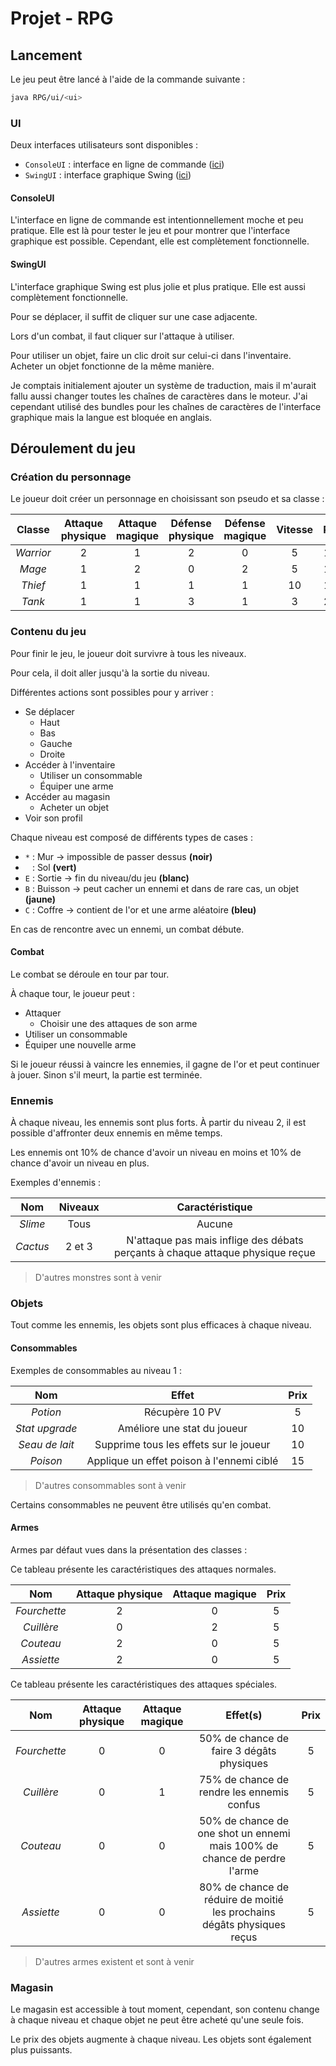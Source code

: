# Projet - RPG

## Lancement

Le jeu peut être lancé à l'aide de la commande suivante :

```sh
java RPG/ui/<ui>
```

### UI

Deux interfaces utilisateurs sont disponibles :

- `ConsoleUI` : interface en ligne de commande ([ici](src/ui/ConsoleUI.java))
- `SwingUI` : interface graphique Swing ([ici](src/ui/SwingUI.java))

#### ConsoleUI

L'interface en ligne de commande est intentionnellement moche et peu pratique. Elle est là pour tester le jeu et pour
montrer que l'interface graphique est possible.
Cependant, elle est complètement fonctionnelle.

#### SwingUI

L'interface graphique Swing est plus jolie et plus pratique. Elle est aussi complètement fonctionnelle.

Pour se déplacer, il suffit de cliquer sur une case adjacente.

Lors d'un combat, il faut cliquer sur l'attaque à utiliser.

Pour utiliser un objet, faire un clic droit sur celui-ci dans l'inventaire. Acheter un objet fonctionne de la même
manière.

Je comptais initialement ajouter un système de traduction, mais il m'aurait fallu aussi changer toutes les chaînes de
caractères dans le moteur. J'ai cependant utilisé des bundles pour les chaînes de caractères de l'interface graphique
mais la langue est bloquée en anglais.

## Déroulement du jeu

### Création du personnage

Le joueur doit créer un personnage en choisissant son pseudo et sa classe :

|  Classe   | Attaque physique | Attaque magique | Défense physique | Défense magique | Vitesse | PV  | Arme initiale |
|:---------:|:----------------:|:---------------:|:----------------:|:---------------:|:-------:|:---:|:-------------:|
| *Warrior* |        2         |        1        |        2         |        0        |    5    | 15  |  Fourchette   |
|  *Mage*   |        1         |        2        |        0         |        2        |    5    | 12  |   Cuillère    |
|  *Thief*  |        1         |        1        |        1         |        1        |   10    | 10  |    Couteau    |
|  *Tank*   |        1         |        1        |        3         |        1        |    3    | 20  |   Assiette    |

### Contenu du jeu

Pour finir le jeu, le joueur doit survivre à tous les niveaux.

Pour cela, il doit aller jusqu'à la sortie du niveau.

Différentes actions sont possibles pour y arriver :

- Se déplacer
    - Haut
    - Bas
    - Gauche
    - Droite
- Accéder à l'inventaire
    - Utiliser un consommable
    - Équiper une arme
- Accéder au magasin
    - Acheter un objet
- Voir son profil

Chaque niveau est composé de différents types de cases :

- `*` : Mur → impossible de passer dessus **(noir)**
- ` ` : Sol **(vert)**
- `E` : Sortie → fin du niveau/du jeu **(blanc)**
- `B` : Buisson → peut cacher un ennemi et dans de rare cas, un objet **(jaune)**
- `C` : Coffre → contient de l'or et une arme aléatoire **(bleu)**

En cas de rencontre avec un ennemi, un combat débute.

#### Combat

Le combat se déroule en tour par tour.

À chaque tour, le joueur peut :

- Attaquer
    - Choisir une des attaques de son arme
- Utiliser un consommable
- Équiper une nouvelle arme

Si le joueur réussi à vaincre les ennemies, il gagne de l'or et peut continuer à jouer. Sinon s'il meurt, la partie est
terminée.

### Ennemis

À chaque niveau, les ennemis sont plus forts. À partir du niveau 2, il est possible d'affronter deux ennemis en même
temps.

Les ennemis ont 10% de chance d'avoir un niveau en moins et 10% de chance d'avoir un niveau en plus.

Exemples d'ennemis :

|   Nom    | Niveaux |                                Caractéristique                                 |
|:--------:|:-------:|:------------------------------------------------------------------------------:|
| *Slime*  |  Tous   |                                     Aucune                                     |
| *Cactus* | 2 et 3  | N'attaque pas mais inflige des débats perçants à chaque attaque physique reçue |

> D'autres monstres sont à venir

### Objets

Tout comme les ennemis, les objets sont plus efficaces à chaque niveau.

#### Consommables

Exemples de consommables au niveau 1 :

|      Nom       |                   Effet                   | Prix |
|:--------------:|:-----------------------------------------:|:----:|
|    *Potion*    |              Récupère 10 PV               |  5   |
| *Stat upgrade* |        Améliore une stat du joueur        |  10  |
| *Seau de lait* |  Supprime tous les effets sur le joueur   |  10  |
|    *Poison*    | Applique un effet poison à l'ennemi ciblé |  15  |

> D'autres consommables sont à venir

Certains consommables ne peuvent être utilisés qu'en combat.

#### Armes

Armes par défaut vues dans la présentation des classes :

Ce tableau présente les caractéristiques des attaques normales.

|     Nom      | Attaque physique | Attaque magique | Prix |
|:------------:|:----------------:|:---------------:|:----:|
| *Fourchette* |        2         |        0        |  5   |
|  *Cuillère*  |        0         |        2        |  5   |
|  *Couteau*   |        2         |        0        |  5   |
|  *Assiette*  |        2         |        0        |  5   |

Ce tableau présente les caractéristiques des attaques spéciales.

|     Nom      | Attaque physique | Attaque magique |                                   Effet(s)                                   | Prix |
|:------------:|:----------------:|:---------------:|:----------------------------------------------------------------------------:|:----:|
| *Fourchette* |        0         |        0        |                  50% de chance de faire 3 dégâts physiques                   |  5   |
|  *Cuillère*  |        0         |        1        |                  75% de chance de rendre les ennemis confus                  |  5   |
|  *Couteau*   |        0         |        0        | 50% de chance de one shot un ennemi<br/>mais 100% de chance de perdre l'arme |  5   |
|  *Assiette*  |        0         |        0        |   80% de chance de réduire de moitié les prochains dégâts physiques reçus    |  5   |

> D'autres armes existent et sont à venir

### Magasin

Le magasin est accessible à tout moment, cependant, son contenu change à chaque niveau et chaque objet ne peut être
acheté qu'une seule fois.

Le prix des objets augmente à chaque niveau. Les objets sont également plus puissants.